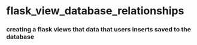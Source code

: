 # flask_view_database_relationships
### creating a flask views that data that users inserts saved to the database
